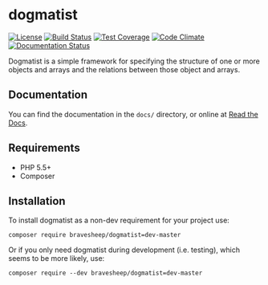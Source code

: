 # dogmatist

[![License](https://img.shields.io/packagist/l/bravesheep/dogmatist.svg)](https://packagist.org/packages/bravesheep/dogmatist)
[![Build Status](https://travis-ci.org/bravesheep/dogmatist.svg?branch=master)](https://travis-ci.org/bravesheep/dogmatist)
[![Test Coverage](https://codeclimate.com/github/bravesheep/dogmatist/badges/coverage.svg)](https://codeclimate.com/github/bravesheep/dogmatist)
[![Code Climate](https://codeclimate.com/github/bravesheep/dogmatist/badges/gpa.svg)](https://codeclimate.com/github/bravesheep/dogmatist)
[![Documentation Status](https://readthedocs.org/projects/dogmatist/badge/?version=latest)](https://readthedocs.org/projects/dogmatist/?badge=latest)

Dogmatist is a simple framework for specifying the structure of one or more
objects and arrays and the relations between those object and arrays.

## Documentation
You can find the documentation in the `docs/` directory, or online at
[Read the Docs](http://dogmatist.readthedocs.org/en/latest/).

## Requirements

* PHP 5.5+
* Composer

## Installation
To install dogmatist as a non-dev requirement for your project use:

    composer require bravesheep/dogmatist=dev-master

Or if you only need dogmatist during development (i.e. testing), which seems to
be more likely, use:

    composer require --dev bravesheep/dogmatist=dev-master

